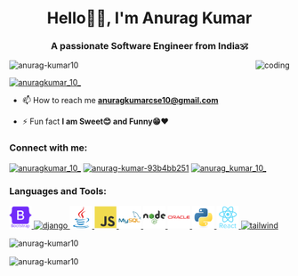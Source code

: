 <h1 align="center">Hello🙋🏼, I'm Anurag Kumar</h1>
<h3 align="center">A passionate Software Engineer from India🕉️</h3>
<img align ="right" alt ="coding"  src ="https://i.pinimg.com/originals/33/fa/71/33fa7169ec81266cec664f84322dbf2a.gif">

<p align="left"> <img src="https://komarev.com/ghpvc/?username=anurag-kumar10&label=Profile%20views&color=0e75b6&style=flat" alt="anurag-kumar10" /> </p>


<p align="left"> <a href="https://twitter.com/anuragkumar_10_" target="blank"><img src="https://img.shields.io/twitter/follow/anuragkumar_10_?logo=twitter&style=for-the-badge" alt="anuragkumar_10_" /></a> </p>

- 📫 How to reach me **anuragkumarcse10@gmail.com**

- ⚡ Fun fact **I am Sweet😊 and Funny😁❤️**

<h3 align="left">Connect with me:</h3>
<p align="left">
<a href="https://twitter.com/anuragkumar_10_" target="blank"><img align="center" src="https://raw.githubusercontent.com/rahuldkjain/github-profile-readme-generator/master/src/images/icons/Social/twitter.svg" alt="anuragkumar_10_" height="30" width="40" /></a>
<a href="https://linkedin.com/in/anurag-kumar-93b4bb251" target="blank"><img align="center" src="https://raw.githubusercontent.com/rahuldkjain/github-profile-readme-generator/master/src/images/icons/Social/linked-in-alt.svg" alt="anurag-kumar-93b4bb251" height="30" width="40" /></a>
<a href="https://instagram.com/anurag_kumar_10_" target="blank"><img align="center" src="https://raw.githubusercontent.com/rahuldkjain/github-profile-readme-generator/master/src/images/icons/Social/instagram.svg" alt="anurag_kumar_10_" height="30" width="40" /></a>
</p>

<h3 align="left">Languages and Tools:</h3>
<p align="left"> <a href="https://getbootstrap.com" target="_blank" rel="noreferrer"> <img src="https://raw.githubusercontent.com/devicons/devicon/master/icons/bootstrap/bootstrap-plain-wordmark.svg" alt="bootstrap" width="40" height="40"/> </a> <a href="https://www.djangoproject.com/" target="_blank" rel="noreferrer"> <img src="https://cdn.worldvectorlogo.com/logos/django.svg" alt="django" width="40" height="40"/> </a> <a href="https://www.java.com" target="_blank" rel="noreferrer"> <img src="https://raw.githubusercontent.com/devicons/devicon/master/icons/java/java-original.svg" alt="java" width="40" height="40"/> </a> <a href="https://developer.mozilla.org/en-US/docs/Web/JavaScript" target="_blank" rel="noreferrer"> <img src="https://raw.githubusercontent.com/devicons/devicon/master/icons/javascript/javascript-original.svg" alt="javascript" width="40" height="40"/> </a> <a href="https://www.mysql.com/" target="_blank" rel="noreferrer"> <img src="https://raw.githubusercontent.com/devicons/devicon/master/icons/mysql/mysql-original-wordmark.svg" alt="mysql" width="40" height="40"/> </a> <a href="https://nodejs.org" target="_blank" rel="noreferrer"> <img src="https://raw.githubusercontent.com/devicons/devicon/master/icons/nodejs/nodejs-original-wordmark.svg" alt="nodejs" width="40" height="40"/> </a> <a href="https://www.oracle.com/" target="_blank" rel="noreferrer"> <img src="https://raw.githubusercontent.com/devicons/devicon/master/icons/oracle/oracle-original.svg" alt="oracle" width="40" height="40"/> </a> <a href="https://www.python.org" target="_blank" rel="noreferrer"> <img src="https://raw.githubusercontent.com/devicons/devicon/master/icons/python/python-original.svg" alt="python" width="40" height="40"/> </a> <a href="https://reactjs.org/" target="_blank" rel="noreferrer"> <img src="https://raw.githubusercontent.com/devicons/devicon/master/icons/react/react-original-wordmark.svg" alt="react" width="40" height="40"/> </a> <a href="https://tailwindcss.com/" target="_blank" rel="noreferrer"> <img src="https://www.vectorlogo.zone/logos/tailwindcss/tailwindcss-icon.svg" alt="tailwind" width="40" height="40"/> </a> </p>

<p><img align="center" src="https://github-readme-stats.vercel.app/api/top-langs?username=anurag-kumar10&show_icons=true&locale=en&layout=compact" alt="anurag-kumar10" /></p>

<p><img align="center" src="https://github-readme-streak-stats.herokuapp.com/?user=anurag-kumar10&" alt="anurag-kumar10" /></p>
